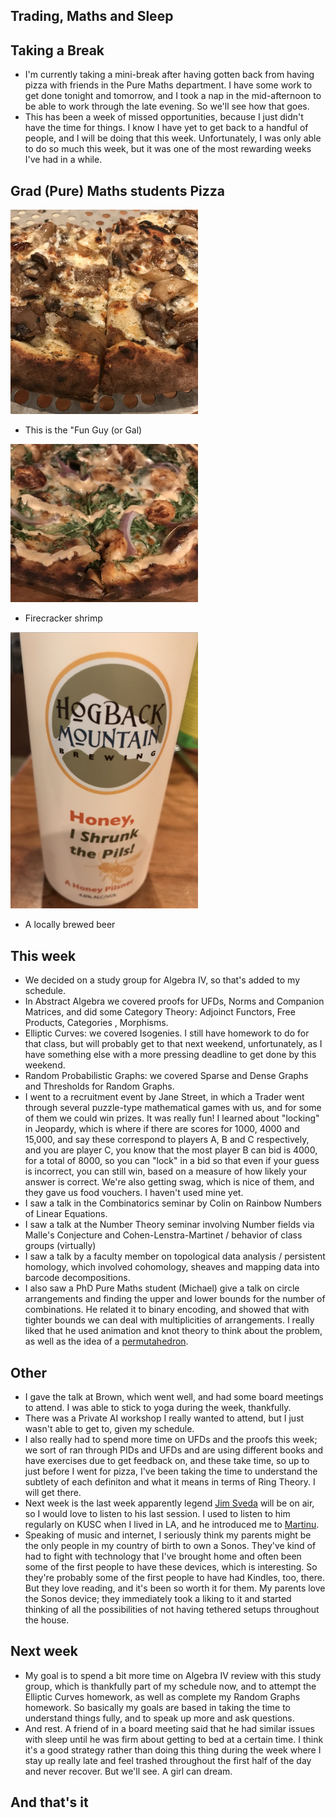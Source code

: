 ## Trading, Maths and Sleep

## Taking a Break
- I'm currently taking a mini-break after having gotten back from having pizza with friends in the Pure Maths department. I have some work to get
done tonight and tomorrow, and I took a nap in the mid-afternoon to be able to work through the late evening. So we'll see how that goes.
- This has been a week of missed opportunities, because I just didn't have the time for things. I know I have yet to get back to a handful of people,
and I will be doing that this week. Unfortunately, I was only able to do so much this week, but it was one of the most rewarding weeks I've had in a while.

## Grad (Pure) Maths students Pizza
<img src="/images/Pils2022/pils1.png" width="300">

- This is the "Fun Guy (or Gal)

<img src="/images/Pils2022/pils2.png" width="300">

- Firecracker shrimp

<img src="/images/Pils2022/pils3.png" width="300">

- A locally brewed beer

## This week
- We decided on a study group for Algebra IV, so that's added to my schedule. 
- In Abstract Algebra we covered proofs for UFDs, Norms and Companion Matrices, and did some Category Theory: Adjoinct Functors, Free Products, Categories
, Morphisms.
- Elliptic Curves: we covered Isogenies. I still have homework to do for that class, but will probably get to that next weekend, unfortunately, as I have something
else with a more pressing deadline to get done by this weekend.
- Random Probabilistic Graphs: we covered Sparse and Dense Graphs and Thresholds for Random Graphs.
- I went to a recruitment event by Jane Street, in which a Trader went through several puzzle-type mathematical games with us, and for some of them we could
win prizes. It was really fun! I learned about "locking" in Jeopardy, which is where if there are scores for 1000, 4000 and 15,000, and say these correspond 
to players A, B and C respectively, and you are player C, you know that the most player B can bid is 4000, for a total of 8000, so you can "lock" in a bid so
that even if your guess is incorrect, you can still win, based on a measure of how likely your answer is correct. We're also getting swag, which is nice of them,
and they gave us food vouchers. I haven't used mine yet.
- I saw a talk in the Combinatorics seminar by Colin on Rainbow Numbers of Linear Equations.
- I saw a talk at the Number Theory seminar involving Number fields via Malle's Conjecture and Cohen-Lenstra-Martinet / behavior of class groups (virtually)
- I saw a talk by a faculty member on topological data analysis / persistent homology, which involved cohomology, sheaves and mapping data 
into barcode decompositions.
- I also saw a PhD Pure Maths student (Michael) give a talk on circle arrangements and finding the upper and lower bounds for the number of combinations.
He related it to binary encoding, and showed that with tighter bounds we can deal with multiplicities of arrangements. I really liked that he used animation
and knot theory to think about the problem, as well as the idea of a [permutahedron](https://en.wikipedia.org/wiki/Permutohedron).

## Other
- I gave the talk at Brown, which went well, and had some board meetings to attend. I was able to stick to yoga during the week, thankfully.
- There was a Private AI workshop I really wanted to attend, but I just wasn't able to get to, given my schedule.
- I also really had to spend more time on UFDs and the proofs this week; we sort of ran through PIDs and UFDs and are using different books and have exercises
due to get feedback on, and these take time, so up to just before I went for pizza, I've been taking the time to understand the subtlety of each definiton and
what it means in terms of Ring Theory. I will get there.
- Next week is the last week apparently legend [Jim Sveda](https://en.wikipedia.org/wiki/Jim_Svejda) will be on air, so I would love to listen to his last session. I used to listen to him regularly
on KUSC when I lived in LA, and he introduced me to [Martinu](https://en.wikipedia.org/wiki/Bohuslav_Martin%C5%AF).
- Speaking of music and internet, I seriously think my parents might be the only people in my country of birth to own a Sonos. They've kind of had to fight with
technology that I've brought home and often been some of the first people to have these devices, which is interesting. So they're probably some of the first people
to have had Kindles, too, there. But they love reading, and it's been so worth it for them. My parents love the Sonos device; they immediately took a liking to it
and started thinking of all the possibilities of not having tethered setups throughout the house.

## Next week
- My goal is to spend a bit more time on Algebra IV review with this study group, which is thankfully part of my schedule now, and to attempt the Elliptic Curves
homework, as well as complete my Random Graphs homework. So basically my goals are based in taking the time to understand things fully, and to speak up more
and ask questions.
- And rest. A friend of in a board meeting said that he had similar issues with sleep until he was firm about getting to bed at a certain time. I think it's a good
strategy rather than doing this thing during the week where I stay up really late and feel trashed throughout the first half of the day and never recover. But we'll
see. A girl can dream.

## And that's it


